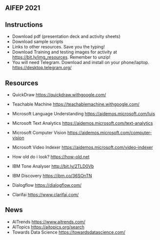## AIFEP 2021

## Instructions
+ Download pdf (presentation deck and activity sheets)
+ Download sample scripts
+ Links to other resources.  Save you the typing!
+ Download Training and testing images for activity at https://bit.ly/img_resources.  Remember to unzip!  
+ You will need Telegram.  Download and install on your phone/laptop. https://desktop.telegram.org/

## Resources
+ QuickDraw https://quickdraw.withgoogle.com/
+ Teachable Machine https://teachablemachine.withgoogle.com/
+ Microsoft Language Understanding https://aidemos.microsoft.com/luis
+ Microsoft Text Analytics https://aidemos.microsoft.com/text-analytics
+ Microsoft Computer Vision https://aidemos.microsoft.com/computer-vision
+ Microsoft Video Indexer https://aidemos.microsoft.com/video-indexer
+ How old do i look? https://how-old.net
+ IBM Tone Analyser http://bit.ly/2TLD0Vb
+ IBM Discovery https://ibm.co/36SOnTN

+ Dialogflow https://dialogflow.com/
+ Clarifai https://www.clarifai.com/

## News
+ AITrends https://www.aitrends.com/
+ AITopics  https://aitopics.org/search
+ Towards Data Science https://towardsdatascience.com/

